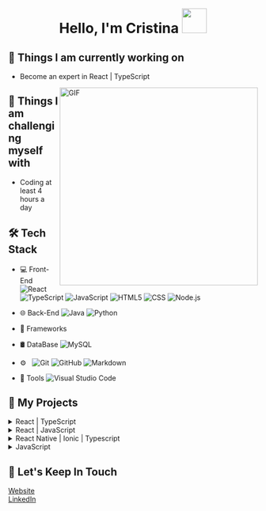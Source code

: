 <div align="center" width="300">
  <h1> Hello, I'm Cristina <img src="https://24.media.tumblr.com/96e32c38c2131e9be7b5399ea94285b7/tumblr_mj2gl1Lhjc1qi3yn4o1_400.gif" width="50px"></h1>
</div>

## 🌱 Things I am currently working on
- Become an expert in React | TypeScript

<img align= "right" width= "400" high= "600" alt="GIF" src="https://cristinagonzalvez.com/Images/rec10.webp" />

## 💪 Things I am challenging myself with
- Coding at least 4 hours a day
  
## 🛠 Tech Stack

- 💻 Front-End
  ![React](https://img.shields.io/badge/-React-333333?style=flat&logo=react)
  ![TypeScript](https://shields.io/badge/TypeScript-333333?logo=TypeScript&logoColor=007acc)
  ![JavaScript](https://img.shields.io/badge/-JavaScript-333333?style=flat&logo=javascript)
  ![HTML5](https://img.shields.io/badge/-HTML5-333333?style=flat&logo=HTML5)
  ![CSS](https://img.shields.io/badge/-CSS-333333?style=flat&logo=CSS3&logoColor=1572B6)
  ![Node.js](https://img.shields.io/badge/-Node.js-333333?style=flat&logo=node.js)
- 🌐 Back-End
  ![Java](https://img.shields.io/badge/-Java-333333?style=flat&logo=Java&logoColor=007396)
  ![Python](https://img.shields.io/badge/-Python-333333?style=flat&logo=python)
- 🧱 Frameworks

- 🛢 DataBase 
  ![MySQL](https://img.shields.io/badge/-MySQL-333333?style=flat&logo=mysql)
- ⚙️ &nbsp;
  ![Git](https://img.shields.io/badge/-Git-333333?style=flat&logo=git)
  ![GitHub](https://img.shields.io/badge/-GitHub-333333?style=flat&logo=github)
  ![Markdown](https://img.shields.io/badge/-Markdown-333333?style=flat&logo=markdown)
- 🔧 Tools
  ![Visual Studio Code](https://img.shields.io/badge/-Visual%20Studio%20Code-333333?style=flat&logo=visual-studio-code&logoColor=007ACC)

## 🍎 My Projects 
<details>
<summary>React | TypeScript</summary>
<ul>  
  <a href="https://github.com/Cristina-Gonzalvez-Jucla/Spice-Scribe"><li>Spice Scribe</li></a>
  <a href=""><li>Design System</li></a>
  <a href="https://github.com/Cristina-Gonzalvez-Jucla/DevDash"><li>DevDash</li></a>
</ul>
</details>

<details>
<summary>React | JavaScript</summary>
<ul>  
  <a href="https://github.com/Cristina-Gonzalvez-Jucla/Bingo"><li>Bingo</li></a>
  <a href=""><li>Space Invaders</li></a>
  <a href="https://github.com/Cristina-Gonzalvez-Jucla/Radio-Online"><li>Radio Online</li></a>
  <a href=""><li>Memory Game</li></a>
</ul>
</details>

<details>
<summary>React Native | Ionic | Typescript</summary>
<ul>
  <a href="https://github.com/Cristina-Gonzalvez-Jucla/ionic-react-bim-calculator"><li>Body Mass Index (BMI) Calculator</li></a>
</ul>
</details>

<details>
<summary>JavaScript</summary>
<ul>  
  <a href="https://github.com/Cristina-Gonzalvez-Jucla/RockPaperScissors"><li>Rock Paper Scissors</li></a>
</ul>
</details>

## 💌 Let's Keep In Touch
<a href="https://cristinagonzalvez.com/"> Website </a><br>
<a href="https://www.linkedin.com/in/cristina-gonzalvez-jucla/"> LinkedIn</a>

